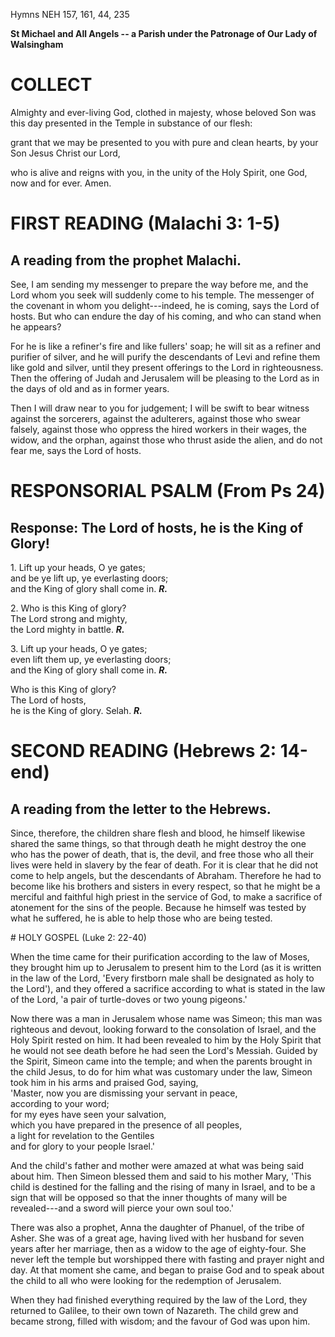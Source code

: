 Hymns NEH 157, 161, 44, 235

**St Michael and All Angels -- a Parish under the Patronage of Our Lady
of Walsingham**

# COLLECT

Almighty and ever-living God, clothed in majesty, whose
beloved Son was this day presented in the Temple in substance of our
flesh:

grant that we may be presented to you with pure and clean hearts, by
your Son Jesus Christ our Lord,

who is alive and reigns with you, in the unity of the Holy Spirit, one
God, now and for ever. Amen.

# FIRST READING (Malachi 3: 1-5)

## A reading from the prophet Malachi.

See, I am sending my messenger to prepare the way before me, and the
Lord whom you seek will suddenly come to his temple. The messenger of
the covenant in whom you delight---indeed, he is coming, says
the Lord of hosts. But who can endure the day of his coming, and who can
stand when he appears?

For he is like a refiner's fire and like fullers' soap; he will sit as a
refiner and purifier of silver, and he will purify the descendants of
Levi and refine them like gold and silver, until they present offerings
to the Lord in righteousness. Then the offering of Judah and Jerusalem
will be pleasing to the Lord as in the days of old and as in former
years.

Then I will draw near to you for judgement; I will be swift to bear
witness against the sorcerers, against the adulterers, against those who
swear falsely, against those who oppress the hired workers in their
wages, the widow, and the orphan, against those who thrust aside the
alien, and do not fear me, says the Lord of hosts.

# RESPONSORIAL PSALM (From Ps 24)

## Response: The Lord of hosts, he is the King of Glory!


1\. Lift up your heads, O ye gates;\
and be ye lift up, ye everlasting doors;\
and the King of glory shall come in. ***R.***

2\. Who is this King of glory?\
The Lord strong and mighty,\
the Lord mighty in battle. ***R.***

3\. Lift up your heads, O ye gates;\
even lift them up, ye everlasting doors;\
and the King of glory shall come in. ***R.***

Who is this King of glory?\
The Lord of hosts,\
he is the King of glory. Selah. ***R.***

# SECOND READING (Hebrews 2: 14-end)

## A reading from the letter to the Hebrews.

Since, therefore, the children share flesh and blood, he himself
likewise shared the same things, so that through death he might destroy
the one who has the power of death, that is, the devil, and free those
who all their lives were held in slavery by the fear of death. For it is
clear that he did not come to help angels, but the descendants of
Abraham. Therefore he had to become like his brothers and sisters in
every respect, so that he might be a merciful and faithful high priest
in the service of God, to make a sacrifice of atonement for the sins of
the people. Because he himself was tested by what he suffered, he is
able to help those who are being tested.

# HOLY GOSPEL (Luke 2: 22-40)

When the time came for their purification according to the law of Moses,
they brought him up to Jerusalem to present him to the Lord (as it is
written in the law of the Lord, 'Every firstborn male shall be
designated as holy to the Lord'), and they offered a sacrifice according
to what is stated in the law of the Lord, 'a pair of turtle-doves or two
young pigeons.'

Now there was a man in Jerusalem whose name was Simeon; this man was
righteous and devout, looking forward to the consolation of Israel, and
the Holy Spirit rested on him. It had been revealed to him by the Holy
Spirit that he would not see death before he had seen the Lord's
Messiah. Guided by the Spirit, Simeon came into the temple; and when the
parents brought in the child Jesus, to do for him what was customary
under the law, Simeon took him in his arms and praised God, saying,\
'Master, now you are dismissing your servant in peace,\
   according to your word;\
for my eyes have seen your salvation,\
   which you have prepared in the presence of all peoples,\
a light for revelation to the Gentiles\
   and for glory to your people Israel.'

And the child's father and mother were amazed at what was being said
about him. Then Simeon blessed them and said to his mother Mary, 'This
child is destined for the falling and the rising of many in Israel, and
to be a sign that will be opposed so that the inner thoughts of many
will be revealed---and a sword will pierce your own soul too.'

There was also a prophet, Anna the daughter of Phanuel, of the tribe of
Asher. She was of a great age, having lived with her husband for seven
years after her marriage, then as a widow to the age of eighty-four. She
never left the temple but worshipped there with fasting and prayer night
and day. At that moment she came, and began to praise God and to speak
about the child to all who were looking for the redemption of Jerusalem.

When they had finished everything required by the law of the Lord, they
returned to Galilee, to their own town of Nazareth. The child grew and
became strong, filled with wisdom; and the favour of God was upon him.

